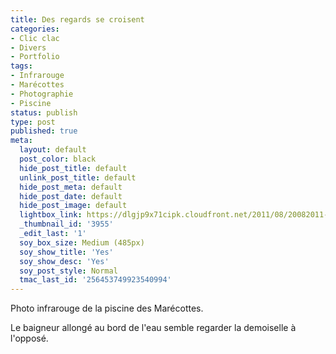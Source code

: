 ```yaml
---
title: Des regards se croisent
categories:
- Clic clac
- Divers
- Portfolio
tags:
- Infrarouge
- Marécottes
- Photographie
- Piscine
status: publish
type: post
published: true
meta:
  layout: default
  post_color: black
  hide_post_title: default
  unlink_post_title: default
  hide_post_meta: default
  hide_post_date: default
  hide_post_image: default
  lightbox_link: https://dlgjp9x71cipk.cloudfront.net/2011/08/20082011-IMG_0729-Modifier.jpg
  _thumbnail_id: '3955'
  _edit_last: '1'
  soy_box_size: Medium (485px)
  soy_show_title: 'Yes'
  soy_show_desc: 'Yes'
  soy_post_style: Normal
  tmac_last_id: '256453749923540994'
---
```

Photo infrarouge de la piscine des Marécottes.

Le baigneur allongé au bord de l'eau semble regarder la demoiselle à l'opposé.
